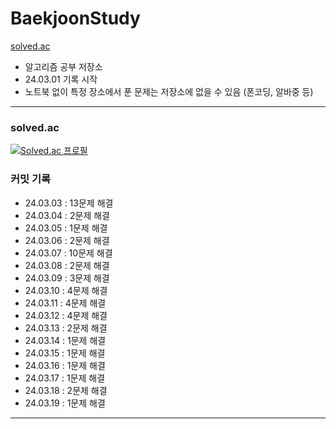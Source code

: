 # BaekjoonStudy

[solved.ac](https://solved.ac/profile/hyunseong0718)

- 알고리즘 공부 저장소
- 24.03.01 기록 시작
- 노트북 없이 특정 장소에서 푼 문제는 저장소에 없을 수 있음 (폰코딩, 알바중 등)

---

### solved.ac

[![Solved.ac
프로필](http://mazassumnida.wtf/api/v2/generate_badge?boj=hyunseong0718)](https://solved.ac/hyunseong0718)

### 커밋 기록

- 24.03.03 : 13문제 해결
- 24.03.04 : 2문제 해결
- 24.03.05 : 1문제 해결
- 24.03.06 : 2문제 해결
- 24.03.07 : 10문제 해결
- 24.03.08 : 2문제 해결
- 24.03.09 : 3문제 해결
- 24.03.10 : 4문제 해결
- 24.03.11 : 4문제 해결
- 24.03.12 : 4문제 해결
- 24.03.13 : 2문제 해결
- 24.03.14 : 1문제 해결
- 24.03.15 : 1문제 해결
- 24.03.16 : 1문제 해결
- 24.03.17 : 1문제 해결
- 24.03.18 : 2문제 해결
- 24.03.19 : 1문제 해결
---
